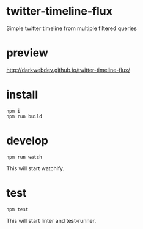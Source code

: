 # twitter-timeline-flux
Simple twitter timeline from multiple filtered queries

# preview
http://darkwebdev.github.io/twitter-timeline-flux/

# install
```
npm i
npm run build
```

# develop
```
npm run watch
```
This will start watchify.

# test
```
npm test
```
This will start linter and test-runner.
